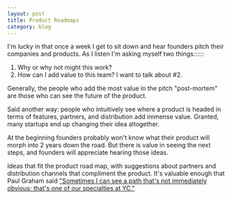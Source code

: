 ```yaml
---
layout: post
title: Product Roadmaps
category: blog
---
```


 I'm lucky in that once a week I get to sit down and hear founders pitch their companies and products. As I listen I'm asking myself two things::::::
 
 1. Why or why not might this work? 
 2. How can I add value to this team? I want to talk about #2. 
 
 Generally, the people who add the most value in the pitch "post-mortem" are those who can see the future of the product. 
 
Said another way: people who intuitively see where a product is headed in terms of features, partners, and distribution add immense value. Granted, many startups end up changing their idea altogether. 

At the beginning founders probably won't know what their product will morph into 2 years down the road. But there is value in seeing the next steps, and founders will appreciate hearing those ideas. 

Ideas that fit the product road map, with suggestions about partners and distribution channels that compliment the product. It's valuable enough that Paul Graham said ["Sometimes I can see a path that's not immediately obvious; that's one of our specialties at YC."][1]

 [1]: http://paulgraham.com/startupideas.html